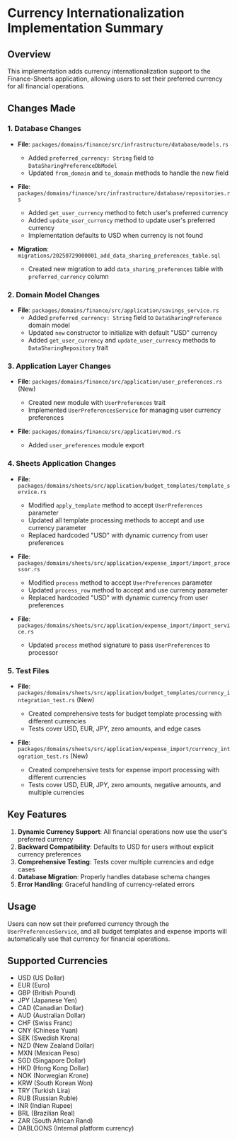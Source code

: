 # Currency Internationalization Implementation Summary

## Overview
This implementation adds currency internationalization support to the Finance-Sheets application, allowing users to set their preferred currency for all financial operations.

## Changes Made

### 1. Database Changes
- **File**: `packages/domains/finance/src/infrastructure/database/models.rs`
  - Added `preferred_currency: String` field to `DataSharingPreferenceDbModel`
  - Updated `from_domain` and `to_domain` methods to handle the new field

- **File**: `packages/domains/finance/src/infrastructure/database/repositories.rs`
  - Added `get_user_currency` method to fetch user's preferred currency
  - Added `update_user_currency` method to update user's preferred currency
  - Implementation defaults to USD when currency is not found

- **Migration**: `migrations/20250729000001_add_data_sharing_preferences_table.sql`
  - Created new migration to add `data_sharing_preferences` table with `preferred_currency` column

### 2. Domain Model Changes
- **File**: `packages/domains/finance/src/application/savings_service.rs`
  - Added `preferred_currency: String` field to `DataSharingPreference` domain model
  - Updated `new` constructor to initialize with default "USD" currency
  - Added `get_user_currency` and `update_user_currency` methods to `DataSharingRepository` trait

### 3. Application Layer Changes
- **File**: `packages/domains/finance/src/application/user_preferences.rs` (New)
  - Created new module with `UserPreferences` trait
  - Implemented `UserPreferencesService` for managing user currency preferences

- **File**: `packages/domains/finance/src/application/mod.rs`
  - Added `user_preferences` module export

### 4. Sheets Application Changes
- **File**: `packages/domains/sheets/src/application/budget_templates/template_service.rs`
  - Modified `apply_template` method to accept `UserPreferences` parameter
  - Updated all template processing methods to accept and use currency parameter
  - Replaced hardcoded "USD" with dynamic currency from user preferences

- **File**: `packages/domains/sheets/src/application/expense_import/import_processor.rs`
  - Modified `process` method to accept `UserPreferences` parameter
  - Updated `process_row` method to accept and use currency parameter
  - Replaced hardcoded "USD" with dynamic currency from user preferences

- **File**: `packages/domains/sheets/src/application/expense_import/import_service.rs`
  - Updated `process` method signature to pass `UserPreferences` to processor

### 5. Test Files
- **File**: `packages/domains/sheets/src/application/budget_templates/currency_integration_test.rs` (New)
  - Created comprehensive tests for budget template processing with different currencies
  - Tests cover USD, EUR, JPY, zero amounts, and edge cases

- **File**: `packages/domains/sheets/src/application/expense_import/currency_integration_test.rs` (New)
  - Created comprehensive tests for expense import processing with different currencies
  - Tests cover USD, EUR, JPY, zero amounts, negative amounts, and multiple currencies

## Key Features
1. **Dynamic Currency Support**: All financial operations now use the user's preferred currency
2. **Backward Compatibility**: Defaults to USD for users without explicit currency preferences
3. **Comprehensive Testing**: Tests cover multiple currencies and edge cases
4. **Database Migration**: Properly handles database schema changes
5. **Error Handling**: Graceful handling of currency-related errors

## Usage
Users can now set their preferred currency through the `UserPreferencesService`, and all budget templates and expense imports will automatically use that currency for financial operations.

## Supported Currencies
- USD (US Dollar)
- EUR (Euro)
- GBP (British Pound)
- JPY (Japanese Yen)
- CAD (Canadian Dollar)
- AUD (Australian Dollar)
- CHF (Swiss Franc)
- CNY (Chinese Yuan)
- SEK (Swedish Krona)
- NZD (New Zealand Dollar)
- MXN (Mexican Peso)
- SGD (Singapore Dollar)
- HKD (Hong Kong Dollar)
- NOK (Norwegian Krone)
- KRW (South Korean Won)
- TRY (Turkish Lira)
- RUB (Russian Ruble)
- INR (Indian Rupee)
- BRL (Brazilian Real)
- ZAR (South African Rand)
- DABLOONS (Internal platform currency)